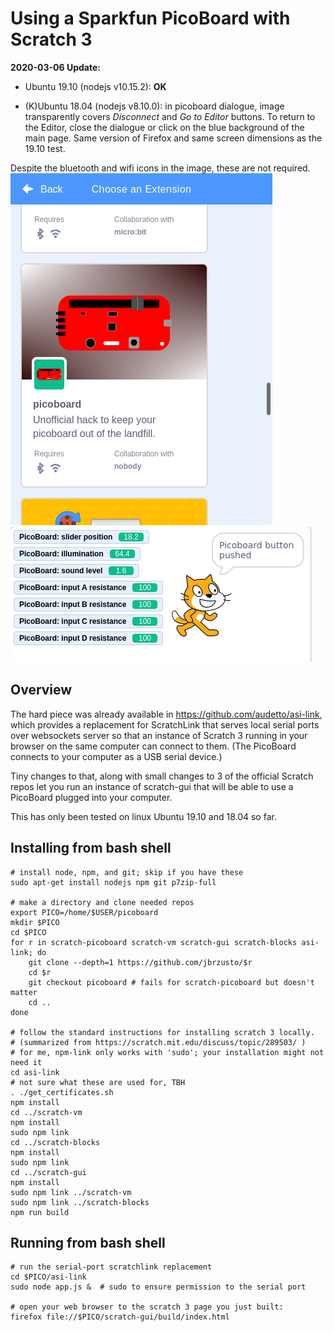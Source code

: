 # Using a Sparkfun PicoBoard with Scratch 3

**2020-03-06 Update:**
  - Ubuntu 19.10 (nodejs v10.15.2): **OK**

  - (K)Ubuntu 18.04 (nodejs v8.10.0): in picoboard dialogue, image transparently
    covers *Disconnect* and *Go to Editor* buttons.  To return to the Editor,
    close the dialogue or click on the blue background of the main page.  Same
    version of Firefox and same screen dimensions as the 19.10 test.

Despite the bluetooth and wifi icons in the image, these are not required.
![choosing the picoboard extension](screenshot_choose_extension.png)
![picoboard blocks](screenshot_picoboard_in_use.png)

## Overview

The hard piece was already available in https://github.com/audetto/asi-link,
which provides a replacement for ScratchLink that serves local serial ports over
websockets server so that an instance of Scratch 3 running in your browser on the
same computer can connect to them.  (The PicoBoard connects to your computer as a 
USB serial device.)

Tiny changes to that, along with small changes to 3 of the official Scratch repos
let you run an instance of scratch-gui that will be able to use a PicoBoard plugged
into your computer.

This has only been tested on linux Ubuntu 19.10 and 18.04 so far.

## Installing from bash shell

```
# install node, npm, and git; skip if you have these
sudo apt-get install nodejs npm git p7zip-full

# make a directory and clone needed repos
export PICO=/home/$USER/picoboard
mkdir $PICO
cd $PICO
for r in scratch-picoboard scratch-vm scratch-gui scratch-blocks asi-link; do
    git clone --depth=1 https://github.com/jbrzusto/$r
    cd $r
    git checkout picoboard # fails for scratch-picoboard but doesn't matter
    cd ..
done

# follow the standard instructions for installing scratch 3 locally.
# (summarized from https://scratch.mit.edu/discuss/topic/289503/ )
# for me, npm-link only works with 'sudo'; your installation might not need it
cd asi-link
# not sure what these are used for, TBH
. ./get_certificates.sh
npm install
cd ../scratch-vm
npm install
sudo npm link
cd ../scratch-blocks
npm install
sudo npm link
cd ../scratch-gui
npm install
sudo npm link ../scratch-vm
sudo npm link ../scratch-blocks
npm run build
```


## Running from bash shell
```
# run the serial-port scratchlink replacement
cd $PICO/asi-link
sudo node app.js &  # sudo to ensure permission to the serial port

# open your web browser to the scratch 3 page you just built:
firefox file://$PICO/scratch-gui/build/index.html
```
